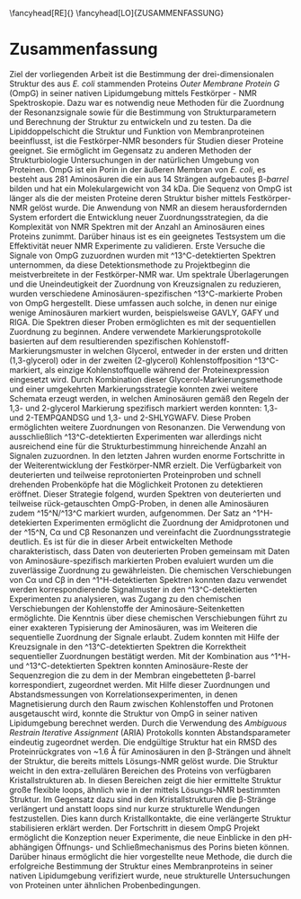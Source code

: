 


\fancyhead[RE]{}
\fancyhead[LO]{ZUSAMMENFASSUNG}


Zusammenfassung
===============

Ziel der vorliegenden Arbeit ist die Bestimmung der drei-dimensionalen Struktur des aus *E. coli* stammenden Proteins *Outer Membrane Protein G* (OmpG) in seiner nativen Lipidumgebung mittels Festkörper - NMR Spektroskopie. Dazu war es notwendig neue Methoden für die Zuordnung der Resonanzsignale sowie für die Bestimmung von Strukturparametern und Berechnung der Struktur zu entwickeln und zu testen. Da die Lipiddoppelschicht die Struktur und Funktion von Membranproteinen beeinflusst, ist die Festkörper-NMR besonders für Studien dieser Proteine geeignet. Sie ermöglicht im Gegensatz zu anderen Methoden der Strukturbiologie Untersuchungen in der natürlichen Umgebung von Proteinen.
OmpG ist ein Porin in der äußeren Membran von *E. coli*, es besteht aus 281 Aminosäuren die ein aus 14 Strängen aufgebautes β-*barrel* bilden und hat ein Molekulargewicht von 34 kDa. Die Sequenz von OmpG ist länger als die der meisten Proteine deren Struktur bisher mittels Festkörper-NMR gelöst wurde. Die Anwendung von NMR an diesem herausfordernden System erfordert die Entwicklung neuer Zuordnungsstrategien, da die Komplexität von NMR Spektren mit der Anzahl an Aminosäuren eines Proteins zunimmt. Darüber hinaus ist es ein geeignetes Testsystem um die Effektivität neuer NMR Experimente zu validieren.
Erste Versuche die Signale von OmpG zuzuordnen wurden mit ^13^C-detektierten Spektren unternommen, da diese Detektionsmethode zu Projektbeginn die meistverbreitete in der Festkörper-NMR war. Um spektrale Überlagerungen und die Uneindeutigkeit der Zuordnung von Kreuzsignalen zu reduzieren, wurden verschiedene Aminosäuren-spezifischen ^13^C-markierte Proben von OmpG hergestellt. Diese umfassen auch solche, in denen nur einige wenige Aminosäuren markiert wurden, beispielsweise GAVLY, GAFY und RIGA. Die Spektren dieser Proben ermöglichten es mit der sequentiellen Zuordnung zu beginnen. Andere verwendete Markierungsprotokolle basierten auf dem resultierenden spezifischen Kohlenstoff-Markierungsmuster in welchen Glycerol, entweder in der ersten und dritten (1,3-glycerol) oder in der zweiten (2-glycerol) Kohlenstoffposition ^13^C-markiert, als einzige Kohlenstoffquelle während der Proteinexpression eingesetzt wird. Durch Kombination dieser Glycerol-Markierungsmethode und einer umgekehrten Markierungsstrategie konnten zwei weitere Schemata erzeugt werden, in welchen Aminosäuren gemäß den Regeln der 1,3- und 2-glycerol Markierung spezifisch markiert werden konnten: 1,3- und 2-TEMPQANDSG und 1,3- und 2-SHLYGWAFV. Diese Proben ermöglichten weitere Zuordnungen von Resonanzen. Die Verwendung von ausschließlich ^13^C-detektierten Experimenten war allerdings nicht ausreichend eine für die Strukturbestimmung hinreichende Anzahl an Signalen zuzuordnen.
In den letzten Jahren wurden enorme Fortschritte in der Weiterentwicklung der Festkörper-NMR erzielt. Die Verfügbarkeit von deuterierten und teilweise reprotonierten Proteinproben und schnell drehenden Probenköpfe hat die Möglichkeit Protonen zu detektieren eröffnet. Dieser Strategie folgend, wurden Spektren von deuterierten und teilweise rück-getauschten OmpG-Proben, in denen alle Aminosäuren zudem ^15^N/^13^C markiert wurden, aufgenommen. Der Satz an ^1^H-detekierten Experimenten ermöglicht die Zuordnung der Amidprotonen und der ^15^N, Cα und Cβ Resonanzen und vereinfacht die Zuordnungsstrategie deutlich.
Es ist für die in dieser Arbeit entwickelten Methode charakteristisch, dass Daten von deuterierten Proben gemeinsam mit Daten von Aminosäure-spezifisch markierten Proben evaluiert wurden um die zuverlässige Zuordnung zu gewährleisten. Die chemischen Verschiebungen von Cα und Cβ in den ^1^H-detektierten Spektren konnten dazu verwendet werden korrespondierende Signalmuster in den ^13^C-detektierten Experimenten zu analysieren, was Zugang zu den chemischen Verschiebungen der Kohlenstoffe der Aminosäure-Seitenketten ermöglichte. Die Kenntnis über diese chemischen Verschiebungen führt zu einer exakteren Typisierung der Aminosäuren, was im Weiteren die sequentielle Zuordnung der Signale erlaubt. Zudem konnten mit Hilfe der Kreuzsignale in den ^13^C-detektierten Spektren die Korrektheit sequentieller Zuordnungen bestätigt werden. Mit der Kombination aus ^1^H- und ^13^C-detektierten Spektren konnten Aminosäure-Reste der Sequenzregion die zu dem in der Membran eingebetteten β-barrel korrespondiert, zugeordnet werden.
Mit Hilfe dieser Zuordnungen und Abstandsmessungen von Korrelationsexperimenten, in denen Magnetisierung durch den Raum zwischen Kohlenstoffen und Protonen ausgetauscht wird, konnte die Struktur von OmpG in seiner nativen Lipidumgebung berechnet werden. Durch die Verwendung des *Ambiguous Restrain Iterative Assignment* (ARIA) Protokolls konnten Abstandsparameter eindeutig zugeordnet werden. Die endgültige Struktur hat ein RMSD des Proteinrückgrates von ~1.6 Å für Aminosäuren in den β-Strängen und ähnelt der Struktur, die bereits mittels Lösungs-NMR gelöst wurde. Die Struktur weicht in den extra-zellulären Bereichen des Proteins von verfügbaren Kristallstrukturen ab. In diesen Bereichen zeigt die hier ermittelte Struktur große flexible loops, ähnlich wie in der mittels Lösungs-NMR bestimmten Struktur. Im Gegensatz dazu sind in den Kristallstrukturen die β-Stränge verlängert und anstatt loops sind nur kurze strukturelle Wendungen festzustellen. Dies kann durch Kristallkontakte, die eine verlängerte Struktur stabilisieren erklärt werden.
Der Fortschritt in diesem OmpG Projekt ermöglicht die Konzeption neuer Experimente, die neue Einblicke in den pH-abhängigen Öffnungs- und Schließmechanismus des Porins bieten können. Darüber hinaus ermöglicht die hier vorgestellte neue Methode, die durch die erfolgreiche Bestimmung der Struktur eines Membranproteins in seiner nativen Lipidumgebung verifiziert wurde, neue strukturelle Untersuchungen von Proteinen unter ähnlichen Probenbedingungen.
